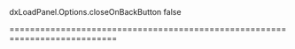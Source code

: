 <!--id-->dxLoadPanel.Options.closeOnBackButton<!--/id-->
<!--merge--><!--/merge-->
<!--hidden--><!--/hidden-->
<!--default-->false<!--/default-->
===========================================================================
